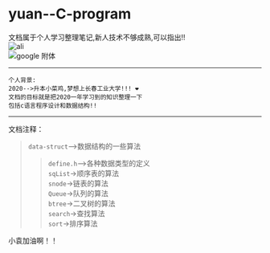 # yuan--C-program
文档属于个人学习整理笔记,新人技术不够成熟,可以指出!!  
![ali](https://img.alicdn.com/tfs/TB1Ly5oS3HqK1RjSZFPXXcwapXa-238-54.png)  
![google 附体](https://www.google.com/images/branding/googlelogo/2x/googlelogo_color_92x30dp.png)  

***
```
个人背景:
2020-->升本小菜鸡,梦想上长春工业大学!!! ❤
文档的目标就是把2020一年学习到的知识整理一下
包括c语言程序设计和数据结构!!
```
***
文档注释：
>`data-struct`-->数据结构的一些算法  
>>`define.h`-->各种数据类型的定义  
>>`sqList`->顺序表的算法  
>>`snode`->链表的算法  
>>`Queue`->队列的算法  
>>`btree`->二叉树的算法  
>>`search`->查找算法  
>>`sort`->排序算法  


<kbd>小袁加油啊！！</kbd>